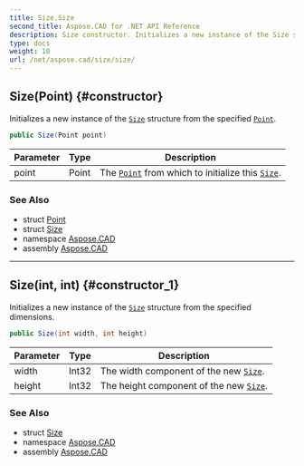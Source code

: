 ```yaml
---
title: Size.Size
second_title: Aspose.CAD for .NET API Reference
description: Size constructor. Initializes a new instance of the Size structure from the specified Point
type: docs
weight: 10
url: /net/aspose.cad/size/size/
---
```

## Size(Point) {#constructor}

Initializes a new instance of the [`Size`](../) structure from the specified [`Point`](../../point/).

```csharp
public Size(Point point)
```

| Parameter | Type | Description |
| --- | --- | --- |
| point | Point | The [`Point`](../../point/) from which to initialize this [`Size`](../). |

### See Also

* struct [Point](../../point/)
* struct [Size](../)
* namespace [Aspose.CAD](../../size/)
* assembly [Aspose.CAD](../../../)

---

## Size(int, int) {#constructor_1}

Initializes a new instance of the [`Size`](../) structure from the specified dimensions.

```csharp
public Size(int width, int height)
```

| Parameter | Type | Description |
| --- | --- | --- |
| width | Int32 | The width component of the new [`Size`](../). |
| height | Int32 | The height component of the new [`Size`](../). |

### See Also

* struct [Size](../)
* namespace [Aspose.CAD](../../size/)
* assembly [Aspose.CAD](../../../)


